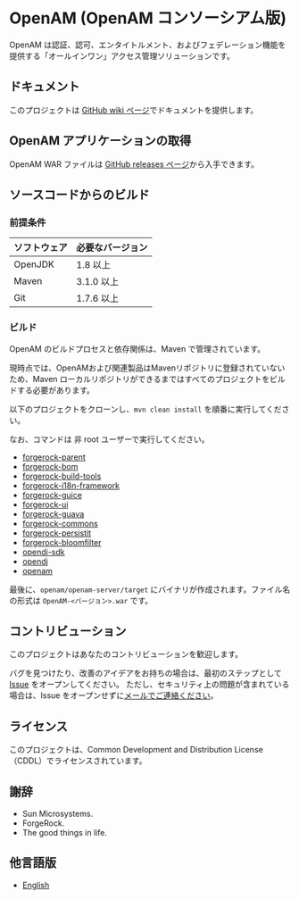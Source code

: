 # OpenAM (OpenAM コンソーシアム版)

OpenAM は認証、認可、エンタイトルメント、およびフェデレーション機能を提供する「オールインワン」アクセス管理ソリューションです。

## ドキュメント

このプロジェクトは [GitHub wiki ページ][github_wiki]でドキュメントを提供します。

## OpenAM アプリケーションの取得

OpenAM WAR ファイルは [GitHub releases ページ][github_releases]から入手できます。

## ソースコードからのビルド

### 前提条件

ソフトウェア           | 必要なバージョン
---------------------- | ----------------
OpenJDK                | 1.8 以上
Maven                  | 3.1.0 以上
Git                    | 1.7.6 以上

### ビルド

OpenAM のビルドプロセスと依存関係は、Maven で管理されています。

現時点では、OpenAMおよび関連製品はMavenリポジトリに登録されていないため、Maven ローカルリポジトリができるまではすべてのプロジェクトをビルドする必要があります。

以下のプロジェクトをクローンし、`mvn clean install` を順番に実行してください。

なお、コマンドは 非 root ユーザーで実行してください。

* [forgerock-parent](https://github.com/openam-jp/forgerock-parent)
* [forgerock-bom](https://github.com/openam-jp/forgerock-bom)
* [forgerock-build-tools](https://github.com/openam-jp/forgerock-build-tools)
* [forgerock-i18n-framework](https://github.com/openam-jp/forgerock-i18n-framework)
* [forgerock-guice](https://github.com/openam-jp/forgerock-guice)
* [forgerock-ui](https://github.com/openam-jp/forgerock-ui)
* [forgerock-guava](https://github.com/openam-jp/forgerock-guava)
* [forgerock-commons](https://github.com/openam-jp/forgerock-commons)
* [forgerock-persistit](https://github.com/openam-jp/forgerock-persistit)
* [forgerock-bloomfilter](https://github.com/openam-jp/forgerock-bloomfilter)
* [opendj-sdk](https://github.com/openam-jp/opendj-sdk)
* [opendj](https://github.com/openam-jp/opendj)
* [openam](https://github.com/openam-jp/openam)

最後に、`openam/openam-server/target` にバイナリが作成されます。ファイル名の形式は `OpenAM-<バージョン>.war` です。

## コントリビューション

このプロジェクトはあなたのコントリビューションを歓迎します。

バグを見つけたり、改善のアイデアをお持ちの場合は、最初のステップとして [Issue][github_issues] をオープンしてください。
ただし、セキュリティ上の問題が含まれている場合は、Issue をオープンせずに[メールでご連絡ください][mail_openam_dev]。

## ライセンス

このプロジェクトは、Common Development and Distribution License（CDDL）でライセンスされています。

## 謝辞

* Sun Microsystems.
* ForgeRock.
* The good things in life.

## 他言語版

* [English](README.md)

[mail_openam_dev]: mailto:openam-dev@OpenAM.jp
[github_issues]: https://github.com/openam-jp/openam/issues
[github_wiki]: https://github.com/openam-jp/openam/wiki
[github_releases]: https://github.com/openam-jp/openam/releases

